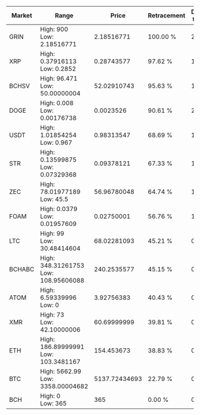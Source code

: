 | Market | Range | Price| Retracement | Doubles to 50% |
| --- | --- | --- | --- | --- |
| GRIN | High: 900<br />Low: 2.18516771 | 2.18516771 | 100.00 % | 206.43 |
| XRP | High: 0.37916113<br />Low: 0.2852 | 0.28743577 | 97.62 % | 1.16 |
| BCHSV | High: 96.471<br />Low: 50.00000004 | 52.02910743 | 95.63 % | 1.41 |
| DOGE | High: 0.008<br />Low: 0.00176738 | 0.0023526 | 90.61 % | 2.08 |
| USDT | High: 1.01854254<br />Low: 0.967 | 0.98313547 | 68.69 % | 1.01 |
| STR | High: 0.13599875<br />Low: 0.07329368 | 0.09378121 | 67.33 % | 1.12 |
| ZEC | High: 78.01977189<br />Low: 45.5 | 56.96780048 | 64.74 % | 1.08 |
| FOAM | High: 0.0379<br />Low: 0.01957609 | 0.02750001 | 56.76 % | 1.05 |
| LTC | High: 99<br />Low: 30.48414604 | 68.02281093 | 45.21 % | 0.00 |
| BCHABC | High: 348.31261753<br />Low: 108.95606088 | 240.2535577 | 45.15 % | 0.00 |
| ATOM | High: 6.59339996<br />Low: 0 | 3.92756383 | 40.43 % | 0.00 |
| XMR | High: 73<br />Low: 42.10000006 | 60.69999999 | 39.81 % | 0.00 |
| ETH | High: 186.89999991<br />Low: 103.3481167 | 154.453673 | 38.83 % | 0.00 |
| BTC | High: 5662.99<br />Low: 3358.00004682 | 5137.72434693 | 22.79 % | 0.00 |
| BCH | High: 0<br />Low: 365 | 365 | 0.00 % | 0.00 |
